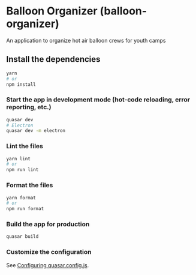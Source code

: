 # Balloon Organizer (balloon-organizer)

An application to organize hot air balloon crews for youth camps

## Install the dependencies
```bash
yarn
# or
npm install
```

### Start the app in development mode (hot-code reloading, error reporting, etc.)
```bash
quasar dev
# Electron
quasar dev -m electron
```


### Lint the files
```bash
yarn lint
# or
npm run lint
```


### Format the files
```bash
yarn format
# or
npm run format
```



### Build the app for production
```bash
quasar build
```

### Customize the configuration
See [Configuring quasar.config.js](https://v2.quasar.dev/quasar-cli-vite/quasar-config-js).
